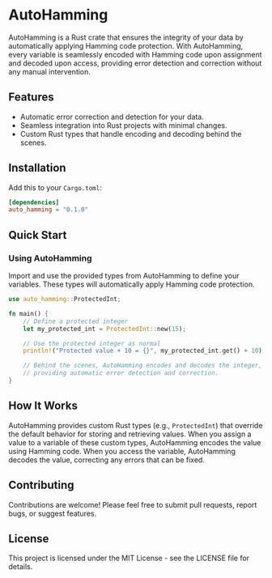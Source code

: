 
# AutoHamming

AutoHamming is a Rust crate that ensures the integrity of your data by automatically applying Hamming code protection. With AutoHamming, every variable is seamlessly encoded with Hamming code upon assignment and decoded upon access, providing error detection and correction without any manual intervention.

## Features

- Automatic error correction and detection for your data.
- Seamless integration into Rust projects with minimal changes.
- Custom Rust types that handle encoding and decoding behind the scenes.

## Installation

Add this to your `Cargo.toml`:

```toml
[dependencies]
auto_hamming = "0.1.0"
```

## Quick Start

### Using AutoHamming

Import and use the provided types from AutoHamming to define your variables. These types will automatically apply Hamming code protection.

```rust
use auto_hamming::ProtectedInt;

fn main() {
    // Define a protected integer
    let my_protected_int = ProtectedInt::new(15);

    // Use the protected integer as normal
    println!("Protected value + 10 = {}", my_protected_int.get() + 10);

    // Behind the scenes, AutoHamming encodes and decodes the integer,
    // providing automatic error detection and correction.
}
```

## How It Works

AutoHamming provides custom Rust types (e.g., `ProtectedInt`) that override the default behavior for storing and retrieving values. When you assign a value to a variable of these custom types, AutoHamming encodes the value using Hamming code. When you access the variable, AutoHamming decodes the value, correcting any errors that can be fixed.

## Contributing

Contributions are welcome! Please feel free to submit pull requests, report bugs, or suggest features.

## License

This project is licensed under the MIT License - see the LICENSE file for details.
